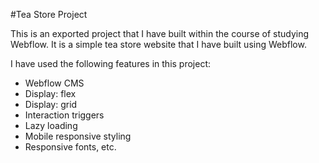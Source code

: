 #Tea Store Project

This is an exported project that I have built within the course of studying Webflow. It is a simple tea store website that I have built using Webflow.

I have used the following features in this project:

- Webflow CMS
- Display: flex
- Display: grid
- Interaction triggers
- Lazy loading
- Mobile responsive styling
- Responsive fonts, etc.
